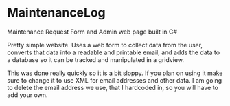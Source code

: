 # MaintenanceLog
Maintenance Request Form and Admin web page built in C#

Pretty simple website. Uses a web form to collect data from the user, converts that data into a readable and printable email, and adds the data to a database so it can be tracked and manipulated in a gridview. 

This was done really quickly so it is a bit sloppy. If you plan on using it make sure to change it to use XML for email addresses and other data. I am going to delete the email address we use, that I hardcoded in, so you will have to add your own. 
